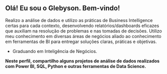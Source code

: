 ## Olá! Eu sou o Glebyson. Bem-vindo!

Realizo a análise de dados e utilizo as práticas de Business Intelligence certas para cada contexto, desenvolvendo relatórios/dashboards eficazes que auxiliam na resolução de problemas e nas tomadas de decisões. Utilizo meu conhecimento em diversas áreas de negócios aliado ao conhecimento em ferramentas de BI para entregar soluções claras, práticas e objetivas.

* Graduando em Inteligência de Negócios.




**Neste perfil, compartilho alguns projetos de análise de dados realizados com Power BI, SQL, Python e outras ferramentas de Data Science.**

